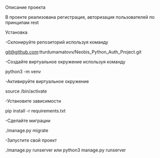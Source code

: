 Описание проекта

В проекте реализована регистрация, авторизация пользователей по принципам rest


Установка

-Склонируйте репозиторий используя команду

  git@github.com:tturdumamatovv/Neobis_Python_Auth_Project.git


-Создайте виртуальное окружение используя команду

  python3 -m venv <name of your environment> 

  
-Активируйте виртуальное окружение
  
  source <name of your environment>/bin/activate 

  
-Установите зависимости
  
  pip install -r requirements.txt 
  

-Сделайте миграции
  
  ./manage.py migrate
  

-Запустите свой проект
  
  ./manage.py runserver 
или
 python3 manage.py runserver 
